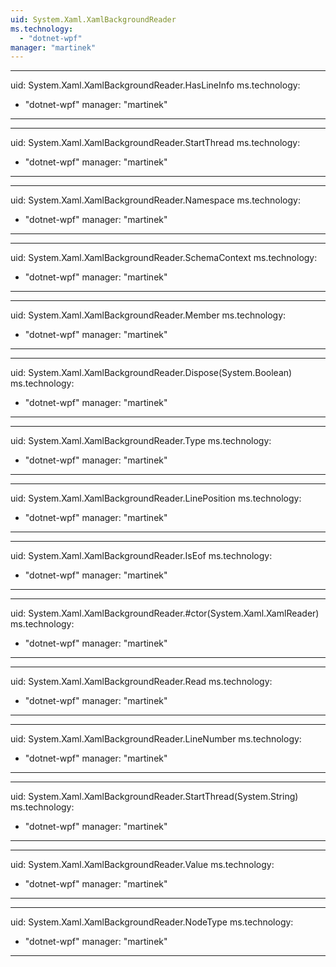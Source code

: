 ```yaml
---
uid: System.Xaml.XamlBackgroundReader
ms.technology: 
  - "dotnet-wpf"
manager: "martinek"
---
```


---
uid: System.Xaml.XamlBackgroundReader.HasLineInfo
ms.technology: 
  - "dotnet-wpf"
manager: "martinek"
---

---
uid: System.Xaml.XamlBackgroundReader.StartThread
ms.technology: 
  - "dotnet-wpf"
manager: "martinek"
---

---
uid: System.Xaml.XamlBackgroundReader.Namespace
ms.technology: 
  - "dotnet-wpf"
manager: "martinek"
---

---
uid: System.Xaml.XamlBackgroundReader.SchemaContext
ms.technology: 
  - "dotnet-wpf"
manager: "martinek"
---

---
uid: System.Xaml.XamlBackgroundReader.Member
ms.technology: 
  - "dotnet-wpf"
manager: "martinek"
---

---
uid: System.Xaml.XamlBackgroundReader.Dispose(System.Boolean)
ms.technology: 
  - "dotnet-wpf"
manager: "martinek"
---

---
uid: System.Xaml.XamlBackgroundReader.Type
ms.technology: 
  - "dotnet-wpf"
manager: "martinek"
---

---
uid: System.Xaml.XamlBackgroundReader.LinePosition
ms.technology: 
  - "dotnet-wpf"
manager: "martinek"
---

---
uid: System.Xaml.XamlBackgroundReader.IsEof
ms.technology: 
  - "dotnet-wpf"
manager: "martinek"
---

---
uid: System.Xaml.XamlBackgroundReader.#ctor(System.Xaml.XamlReader)
ms.technology: 
  - "dotnet-wpf"
manager: "martinek"
---

---
uid: System.Xaml.XamlBackgroundReader.Read
ms.technology: 
  - "dotnet-wpf"
manager: "martinek"
---

---
uid: System.Xaml.XamlBackgroundReader.LineNumber
ms.technology: 
  - "dotnet-wpf"
manager: "martinek"
---

---
uid: System.Xaml.XamlBackgroundReader.StartThread(System.String)
ms.technology: 
  - "dotnet-wpf"
manager: "martinek"
---

---
uid: System.Xaml.XamlBackgroundReader.Value
ms.technology: 
  - "dotnet-wpf"
manager: "martinek"
---

---
uid: System.Xaml.XamlBackgroundReader.NodeType
ms.technology: 
  - "dotnet-wpf"
manager: "martinek"
---
